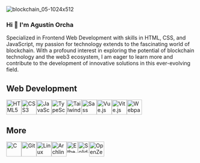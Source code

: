 ![blockchain_05-1024x512](https://github.com/aguorcha/aguorcha/assets/112417271/dc567d90-55b2-4ec6-8eaf-0bfc4d631db3)
### Hi 👋 I'm Agustín Orcha

Specialized in Frontend Web Development with skills in HTML, CSS, and JavaScript, my passion for technology extends to the fascinating world of blockchain. With a profound interest in exploring the potential of blockchain technology and the web3 ecosystem, I am eager to learn more and contribute to the development of innovative solutions in this ever-evolving field.

<h2>Web Development</h2>
<div style="display: flex;">
    <a href="#"><img src="https://i.postimg.cc/MG9jsjYJ/Logos-Html5.png" alt="HTML5" style="width: 40px;"></a>
    <a href="#"><img src="https://i.postimg.cc/j24TXyzz/Css3.png" alt="CSS3" style="width: 40px;"></a>
    <a href="#"><img src="https://i.postimg.cc/vZRk00Yf/Javascript.png" alt="JavaScript" style="width: 40px;"></a>
    <a href="#"><img src="https://i.postimg.cc/nhydFrjm/Logos-Typescript-Icon.png" alt="TypeScript" style="width: 40px;"></a>
    <a href="#"><img src="https://i.postimg.cc/ZR7pqs7Q/Logos-Tailwindcss-Icon.png" alt="TailwindCSS" style="width: 40px;"></a>
    <a href="#"><img src="https://i.postimg.cc/kGLSQ6dF/Logos-Sass.png" alt="Sass" style="width: 40px;"></a>
    <a href="#"><img src="https://i.postimg.cc/Jh3SSZ60/Devicon-Vuejs.png" alt="Vue.js" style="width: 40px;"></a>
    <a href="#"><img src="https://i.postimg.cc/rFM37MKj/Devicon-Vitejs.png" alt="Vite.js" style="width: 40px;"></a>
    <a href="#"><img src="https://i.postimg.cc/SR347Pf3/Logos-Webpack.png" alt="Webpack" style="width: 40px;"></a>
</div>

<h2>More</h2>
<div style="display: flex;">
    <a href="#"><img src=https://i.postimg.cc/T2FMLrsL/LogosC.png alt="C" style="width: 40px;"></a>
    <a href="#"><img src=https://i.postimg.cc/Vky8TjBQ/GitIcon.png alt="Git" style="width: 40px;"></a>
    <a href="#"><img src=https://i.postimg.cc/63QJRzwR/Logos-Linux-Tux.png alt="Linux" style="width: 40px;"></a>
    <a href="#"><img src=https://i.postimg.cc/pdRtVR6s/Logos-Archlinux.png alt="Archlinux" style="width: 40px;"></a>
    <a href="#"><img src=https://i.postimg.cc/8cG258Dm/Logos-Ethereum.png alt="Ethereum" style="width: 30px;"></a>
    <a href="#"><img src=https://i.postimg.cc/9QZRsS1Y/Logos-Solidity.png alt="Solidity" style="width: 30px;"></a>
    <a href="#"><img src=https://i.postimg.cc/q79k0MRt/Logos-Open-Zeppelin-Icon.png alt="OpenZeppelin" style="width: 40px;"></a>
</div>



